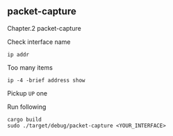 ## packet-capture

Chapter.2 packet-capture

Check interface name

```
ip addr
```

Too many items

```
ip -4 -brief address show
```

Pickup `UP` one

Run following

```
cargo build
sudo ./target/debug/packet-capture <YOUR_INTERFACE>
```
